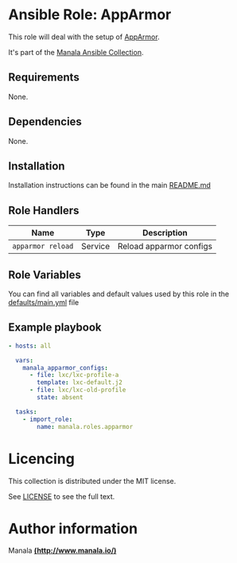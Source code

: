 # Ansible Role: AppArmor

This role will deal with the setup of [AppArmor](http://apparmor.net/).

It's part of the [Manala Ansible Collection](https://galaxy.ansible.com/manala/roles).

## Requirements

None.

## Dependencies

None.

## Installation

Installation instructions can be found in the main [README.md](https://github.com/manala/ansible-roles/blob/master/README.md)

## Role Handlers

| Name              | Type    | Description             |
| ----------------- | ------- | ----------------------- |
| `apparmor reload` | Service | Reload apparmor configs |

## Role Variables

You can find all variables and default values used by this role in the [defaults/main.yml](./defaults/main.yml) file

## Example playbook

```yaml
- hosts: all

  vars:
    manala_apparmor_configs:
      - file: lxc/lxc-profile-a
        template: lxc-default.j2
      - file: lxc/lxc-old-profile
        state: absent

  tasks:
    - import_role:  
        name: manala.roles.apparmor
```

# Licencing

This collection is distributed under the MIT license.

See [LICENSE](https://opensource.org/licenses/MIT) to see the full text.

# Author information

Manala [**(http://www.manala.io/)**](http://www.manala.io)
